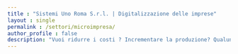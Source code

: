```yaml
---
title : "Sistemi Uno Roma S.r.l. | Digitalizzazione delle imprese"
layout : single
permalink : /settori/microimpresa/
author_profile : false
description: "Vuoi ridurre i costi ? Incrementare la produzione? Qualunque sia il tuo obiettivo, la digitalizzazione aziendale é la strada migliore per raggiungerlo. "
---
```

